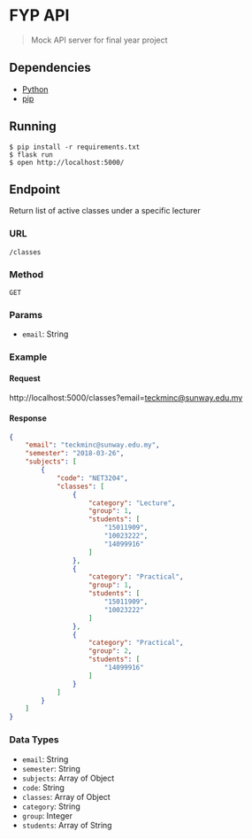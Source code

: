 # FYP API

> Mock API server for final year project

## Dependencies

- [Python](https://www.python.org/)
- [pip](https://pypi.org/project/pip/)

## Running

```
$ pip install -r requirements.txt
$ flask run
$ open http://localhost:5000/
```

## Endpoint

Return list of active classes under a specific lecturer

### URL
`/classes`

### Method
`GET`

### Params
- `email`: String

### Example

#### Request
http://localhost:5000/classes?email=teckminc@sunway.edu.my

#### Response
```json
{
    "email": "teckminc@sunway.edu.my",
    "semester": "2018-03-26",
    "subjects": [
        {
            "code": "NET3204",
            "classes": [
                {
                    "category": "Lecture",
                    "group": 1,
                    "students": [
                        "15011909",
                        "10023222",
                        "14099916"
                    ]
                },
                {
                    "category": "Practical",
                    "group": 1,
                    "students": [
                        "15011909",
                        "10023222"
                    ]
                },
                {
                    "category": "Practical",
                    "group": 2,
                    "students": [
                        "14099916"
                    ]
                }
            ]
        }
    ]
}
```

### Data Types
- `email`: String
- `semester`: String
- `subjects`: Array of Object
- `code`: String
- `classes`: Array of Object
- `category`: String
- `group`: Integer
- `students`: Array of String
